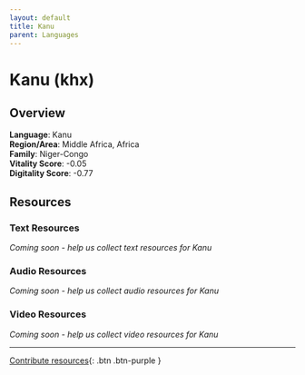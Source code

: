 ```yaml
---
layout: default
title: Kanu
parent: Languages
---
```


# Kanu (khx)

## Overview

**Language**: Kanu  
**Region/Area**: Middle Africa, Africa  
**Family**: Niger-Congo  
**Vitality Score**: -0.05  
**Digitality Score**: -0.77  

## Resources

### Text Resources
*Coming soon - help us collect text resources for Kanu*

### Audio Resources
*Coming soon - help us collect audio resources for Kanu*

### Video Resources
*Coming soon - help us collect video resources for Kanu*

---

[Contribute resources](https://fairtrain.github.io/){: .btn .btn-purple }
